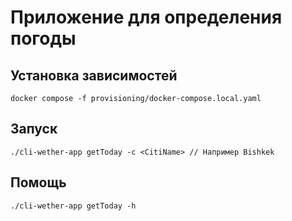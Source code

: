 # Приложение для определения погоды
## Установка зависимостей
```shell
docker compose -f provisioning/docker-compose.local.yaml
```

## Запуск
```shell
./cli-wether-app getToday -c <CitiName> // Например Bishkek
```

## Помощь
```shell
./cli-wether-app getToday -h
```